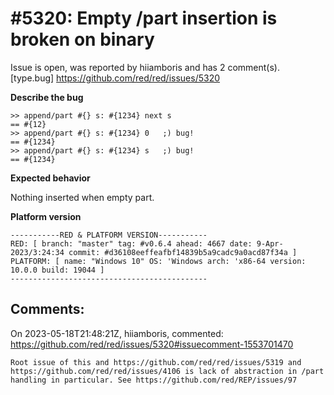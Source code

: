 
#5320: Empty /part insertion is broken on binary
================================================================================
Issue is open, was reported by hiiamboris and has 2 comment(s).
[type.bug]
<https://github.com/red/red/issues/5320>

**Describe the bug**
```
>> append/part #{} s: #{1234} next s
== #{12}
>> append/part #{} s: #{1234} 0   ;) bug!
== #{1234}
>> append/part #{} s: #{1234} s   ;) bug!
== #{1234}
```

**Expected behavior**

Nothing inserted when empty part.

**Platform version**
```
-----------RED & PLATFORM VERSION----------- 
RED: [ branch: "master" tag: #v0.6.4 ahead: 4667 date: 9-Apr-2023/3:24:34 commit: #d36108eeffeafbf14839b5a9cadc9a0acd87f34a ]
PLATFORM: [ name: "Windows 10" OS: 'Windows arch: 'x86-64 version: 10.0.0 build: 19044 ]
--------------------------------------------
```


Comments:
--------------------------------------------------------------------------------

On 2023-05-18T21:48:21Z, hiiamboris, commented:
<https://github.com/red/red/issues/5320#issuecomment-1553701470>

    Root issue of this and https://github.com/red/red/issues/5319 and https://github.com/red/red/issues/4106 is lack of abstraction in /part handling in particular. See https://github.com/red/REP/issues/97

